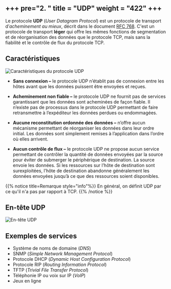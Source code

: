 +++
pre="<b>2. </b>"
title = "UDP"
weight = "422"
+++
-------------------

Le protocole **UDP** (*User Datagram Protocol*) est un protocole de transport d’*acheminement au mieux*, décrit dans le document [RFC 768](https://datatracker.ietf.org/doc/html/rfc768). C'est un protocole de transport **léger** qui offre les mêmes fonctions de segmentation et de réorganisation des données que le protocole TCP, mais sans la fiabilité et le contrôle de flux du protocole TCP.

## Caractéristiques
![Caractéristiques du protocole UDP](../../images/04-04-01.png)

+ **Sans connexion –** le protocole UDP n’établit pas de connexion entre les hôtes avant que les données puissent être envoyées et reçues.

+ **Acheminement non fiable –** le protocole UDP ne fournit pas de services garantissant que les données sont acheminées de façon fiable. Il n’existe pas de processus dans le protocole UDP permettant de faire retransmettre à l’expéditeur les données perdues ou endommagées.

+ **Aucune reconstitution ordonnée des données –**  n’offre aucun mécanisme permettant de réorganiser les données dans leur ordre initial. Les données sont simplement remises à l’application dans l’ordre où elles arrivent.

+ **Aucun contrôle de flux –** le protocole UDP ne propose aucun service permettant de contrôler la quantité de données envoyées par la source pour éviter de submerger le périphérique de destination. La source envoie les données. Si les ressources sur l’hôte de destination sont surexploitées, l’hôte de destination abandonne généralement les données envoyées jusqu’à ce que des ressources soient disponibles.

{{% notice title=Remarque style="info"%}}
En général, on définit UDP par ce qu'il n'a pas par rapport à TCP.
{{% /notice %}}

## En-tête UDP

![En-tête UDP](../../images/04-04-02.png)

## Exemples de services

+ Système de noms de domaine (*DNS*)
+ SNMP (*Simple Network Management Protocol*)
+ Protocole DHCP (*Dynamic Host Configuration Protocol*)
+ Protocole RIP (*Routing Information Protocol*)
+ TFTP (*Trivial File Transfer Protocol*)
+ Téléphonie IP ou voix sur IP (*VoIP*)
+ Jeux en ligne
